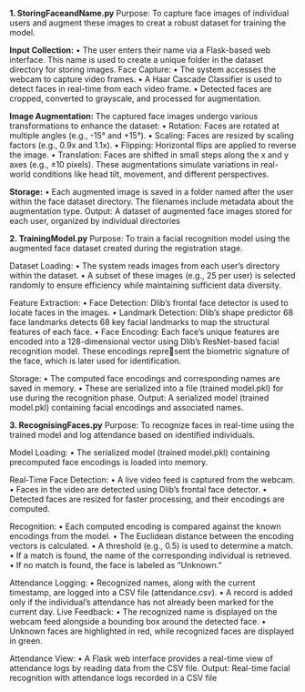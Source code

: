 **1. StoringFaceandName.py**
Purpose: To capture face images of individual users and augment these images to creat a robust dataset for training the model.

**Input Collection:**
• The user enters their name via a Flask-based web interface. This name is used to create a unique folder in the dataset directory for storing images.
Face Capture:
• The system accesses the webcam to capture video frames.
• A Haar Cascade Classifier is used to detect faces in real-time from each video frame.
• Detected faces are cropped, converted to grayscale, and processed for augmentation.

**Image Augmentation:**
The captured face images undergo various transformations to enhance the dataset:
• Rotation: Faces are rotated at multiple angles (e.g., -15° and +15°).
• Scaling: Faces are resized by scaling factors (e.g., 0.9x and 1.1x).
• Flipping: Horizontal flips are applied to reverse the image.
• Translation: Faces are shifted in small steps along the x and y axes (e.g., ±10 pixels).
These augmentations simulate variations in real-world conditions like head tilt, movement, and different perspectives.

**Storage:**
• Each augmented image is saved in a folder named after the user within the face dataset directory. The filenames include metadata about the augmentation type.
  Output: A dataset of augmented face images stored for each user, organized by individual directories

**2. TrainingModel.py**
Purpose: To train a facial recognition model using the augmented face dataset created during the registration stage.

Dataset Loading:
• The system reads images from each user’s directory within the dataset.
• A subset of these images (e.g., 25 per user) is selected randomly to ensure efficiency while maintaining sufficient data diversity.

Feature Extraction:
• Face Detection: Dlib’s frontal face detector is used to locate faces in the images.
• Landmark Detection: Dlib’s shape predictor 68 face landmarks detects 68
key facial landmarks to map the structural features of each face.
• Face Encoding: Each face’s unique features are encoded into a 128-dimensional vector using Dlib’s ResNet-based facial recognition model. These encodings represent the biometric signature of the face, which is later used for identification.

Storage:
• The computed face encodings and corresponding names are saved in memory.
• These are serialized into a file (trained model.pkl) for use during the recognition phase.
Output: A serialized model (trained model.pkl) containing facial encodings and associated names.

**3. RecognisingFaces.py**
Purpose: To recognize faces in real-time using the trained model and log attendance based on identified individuals.

Model Loading:
• The serialized model (trained model.pkl) containing precomputed face encodings is loaded into memory.

Real-Time Face Detection:
• A live video feed is captured from the webcam.
• Faces in the video are detected using Dlib’s frontal face detector.
• Detected faces are resized for faster processing, and their encodings are computed.

Recognition:
• Each computed encoding is compared against the known encodings from the model.
• The Euclidean distance between the encoding vectors is calculated.
• A threshold (e.g., 0.5) is used to determine a match.
• If a match is found, the name of the corresponding individual is retrieved.
• If no match is found, the face is labeled as ”Unknown.”

Attendance Logging:
• Recognized names, along with the current timestamp, are logged into a CSV file (attendance.csv).
• A record is added only if the individual’s attendance has not already been marked for the current day.
Live Feedback:
• The recognized name is displayed on the webcam feed alongside a bounding box around the detected face.
• Unknown faces are highlighted in red, while recognized faces are displayed in green.

Attendance View:
• A Flask web interface provides a real-time view of attendance logs by reading data
from the CSV file.
Output: Real-time facial recognition with attendance logs recorded in a CSV file

